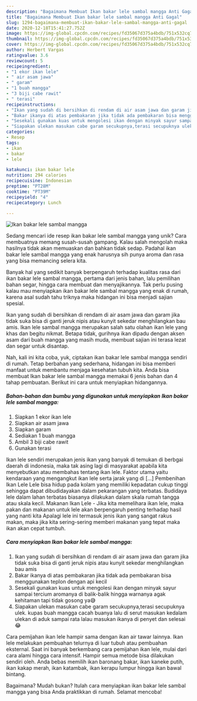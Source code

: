 ```yaml
---
description: "Bagaimana Membuat Ikan bakar lele sambal mangga Anti Gagal"
title: "Bagaimana Membuat Ikan bakar lele sambal mangga Anti Gagal"
slug: 1294-bagaimana-membuat-ikan-bakar-lele-sambal-mangga-anti-gagal
date: 2020-12-18T15:41:27.752Z
image: https://img-global.cpcdn.com/recipes/fd35067d375a4bdb/751x532cq70/ikan-bakar-lele-sambal-mangga-foto-resep-utama.jpg
thumbnail: https://img-global.cpcdn.com/recipes/fd35067d375a4bdb/751x532cq70/ikan-bakar-lele-sambal-mangga-foto-resep-utama.jpg
cover: https://img-global.cpcdn.com/recipes/fd35067d375a4bdb/751x532cq70/ikan-bakar-lele-sambal-mangga-foto-resep-utama.jpg
author: Herbert Vargas
ratingvalue: 3.6
reviewcount: 5
recipeingredient:
- "1 ekor ikan lele"
- " air asam jawa"
- " garam"
- "1 buah mangga"
- "3 biji cabe rawit"
- " terasi"
recipeinstructions:
- "Ikan yang sudah di bersihkan di rendam di air asam jawa dan garam jika tidak suka bisa di ganti jeruk nipis atau kunyit sekedar menghilangkan bau amis"
- "Bakar ikanya di atas pembakaran jika tidak ada pembakaran bisa menggunakan teplon dengan api kecil"
- "Sesekali gunakan kuas untuk mengolesi ikan dengan minyak sayur sampai tercium aromanya di balik-balik hingga warnanya agak kehitaman tapi tidak gosong ya😅"
- "Siapakan ulekan masukan cabe garam secukupnya,terasi secupuknya ulek. kupas buah mangga cacah buanya lalu di serut masukan kedalam ulekan di aduk sampai rata lalau masukan ikanya di penyet dan selesai😂"
categories:
- Resep
tags:
- ikan
- bakar
- lele

katakunci: ikan bakar lele 
nutrition: 294 calories
recipecuisine: Indonesian
preptime: "PT28M"
cooktime: "PT39M"
recipeyield: "4"
recipecategory: Lunch

---
```



![Ikan bakar lele sambal mangga](https://img-global.cpcdn.com/recipes/fd35067d375a4bdb/751x532cq70/ikan-bakar-lele-sambal-mangga-foto-resep-utama.jpg)

Sedang mencari ide resep ikan bakar lele sambal mangga yang unik? Cara membuatnya memang susah-susah gampang. Kalau salah mengolah maka hasilnya tidak akan memuaskan dan bahkan tidak sedap. Padahal ikan bakar lele sambal mangga yang enak harusnya sih punya aroma dan rasa yang bisa memancing selera kita.

Banyak hal yang sedikit banyak berpengaruh terhadap kualitas rasa dari ikan bakar lele sambal mangga, pertama dari jenis bahan, lalu pemilihan bahan segar, hingga cara membuat dan menyajikannya. Tak perlu pusing kalau mau menyiapkan ikan bakar lele sambal mangga yang enak di rumah, karena asal sudah tahu triknya maka hidangan ini bisa menjadi sajian spesial.

Ikan yang sudah di bersihkan di rendam di air asam jawa dan garam jika tidak suka bisa di ganti jeruk nipis atau kunyit sekedar menghilangkan bau amis. Ikan lele sambal mangga merupakan salah satu olahan ikan lele yang khas dan begitu nikmat. Betapa tidak, gurihnya ikan dipadu dengan aksen asam dari buah mangga yang masih muda, membuat sajian ini terasa lezat dan segar untuk disantap.


Nah, kali ini kita coba, yuk, ciptakan ikan bakar lele sambal mangga sendiri di rumah. Tetap berbahan yang sederhana, hidangan ini bisa memberi manfaat untuk membantu menjaga kesehatan tubuh kita. Anda bisa membuat Ikan bakar lele sambal mangga memakai 6 jenis bahan dan 4 tahap pembuatan. Berikut ini cara untuk menyiapkan hidangannya.

<!--inarticleads1-->

##### Bahan-bahan dan bumbu yang digunakan untuk menyiapkan Ikan bakar lele sambal mangga:

1. Siapkan 1 ekor ikan lele
1. Siapkan  air asam jawa
1. Siapkan  garam
1. Sediakan 1 buah mangga
1. Ambil 3 biji cabe rawit
1. Gunakan  terasi


Ikan lele sendiri merupakan jenis ikan yang banyak di temukan di berbgai daerah di indonesia, maka tak asing lagi di masyarakat apabila kita menyebutkan atau membahas tentang ikan lele. Faktor utama yaitu kendaraan yang mengangkut ikan lele serta jarak yang di […] Pembenihan Ikan Lele Lele bisa hidup pada kolam yang memiliki kepadatan cukup tinggi sehingga dapat dibudidayakan dalam pekarangan yang terbatas. Budidaya lele dalam lahan terbatas biasanya dilakukan dalam skala rumah tangga atau skala kecil. Makanan Ikan Lele - Jika kita memelihara ikan lele, maka pakan dan makanan untuk lele akan berpengaruh penting terhadap hasil yang nanti kita Apalagi lele ini termasuk jenis ikan yang sangat rakus makan, maka jika kita sering-sering memberi makanan yang tepat maka ikan akan cepat tumbuh. 

<!--inarticleads2-->

##### Cara menyiapkan Ikan bakar lele sambal mangga:

1. Ikan yang sudah di bersihkan di rendam di air asam jawa dan garam jika tidak suka bisa di ganti jeruk nipis atau kunyit sekedar menghilangkan bau amis
1. Bakar ikanya di atas pembakaran jika tidak ada pembakaran bisa menggunakan teplon dengan api kecil
1. Sesekali gunakan kuas untuk mengolesi ikan dengan minyak sayur sampai tercium aromanya di balik-balik hingga warnanya agak kehitaman tapi tidak gosong ya😅
1. Siapakan ulekan masukan cabe garam secukupnya,terasi secupuknya ulek. kupas buah mangga cacah buanya lalu di serut masukan kedalam ulekan di aduk sampai rata lalau masukan ikanya di penyet dan selesai😂


Cara pemijahan ikan lele hampir sama dengan ikan air tawar lainnya. Ikan lele melakukan pembuahan telurnya di luar tubuh atau pembuahan eksternal. Saat ini banyak berkembang cara pemijahan ikan lele, mulai dari cara alami hingga cara intensif. Hampir semua metode bisa dilakukan sendiri oleh. Anda bebas memilih ikan baronang bakar, ikan kaneke putih, ikan kakap merah, ikan katambak, ikan kerapu lumpur hingga ikan bawal bintang. 

Bagaimana? Mudah bukan? Itulah cara menyiapkan ikan bakar lele sambal mangga yang bisa Anda praktikkan di rumah. Selamat mencoba!
